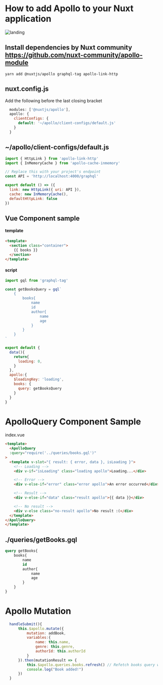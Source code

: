 # How to add Apollo to your Nuxt application
![landing]

## Install dependencies by Nuxt community https://github.com/nuxt-community/apollo-module
```
yarn add @nuxtjs/apollo graphql-tag apollo-link-http
```

## nuxt.config.js

Add the following before the last closing bracket
```javascript
  modules: ['@nuxtjs/apollo'],
  apollo: {
    clientConfigs: {
      default: '~/apollo/client-configs/default.js'
    }
  }
```

## ~/apollo/client-configs/default.js
```javascript
import { HttpLink } from 'apollo-link-http'
import { InMemoryCache } from 'apollo-cache-inmemory'

// Replace this with your project's endpoint
const API = 'http://localhost:4000/graphql'

export default () => ({
  link: new HttpLink({ uri: API }),
  cache: new InMemoryCache(),
  defaultHttpLink: false
})

```

## Vue Component sample

#### template
```html
<template>
  <section class="container">
    {{ books }}
  </section>
</template>
```

#### script
```js
import gql from 'graphql-tag'

const getBooksQuery = gql`
    {
        books{
            name
            id
            author{
                name
                age
            }
        }
    }
`

export default {
  data(){
    return{
      loading: 0,
    }
  },
  apollo:{
    $loadingKey: 'loading',
    books: {
      query: getBooksQuery
    }
  }
}
```

# ApolloQuery Component Sample
index.vue

```html
<template>
  <ApolloQuery
  :query="require('../queries/books.gql')"
>
  <template v-slot="{ result: { error, data }, isLoading }">
    <!-- Loading -->
    <div v-if="isLoading" class="loading apollo">Loading...</div>

    <!-- Error -->
    <div v-else-if="error" class="error apollo">An error occurred</div>

    <!-- Result -->
    <div v-else-if="data" class="result apollo">{{ data }}</div>

    <!-- No result -->
    <div v-else class="no-result apollo">No result :(</div>
  </template>
</ApolloQuery>
</template>
```

## ./queries/getBooks.gql
```sql
query getBooks{
    books{
        name
        id
        author{
            name
            age
        }
    }
}
```

# Apollo Mutation
```js
  handleSubmit(){
      this.$apollo.mutate({
          mutation: addBook,
          variables:{
              name: this.name,
              genre: this.genre,
              authorId: this.authorId
          }
      }).then(mutationResult => {
          this.$apollo.queries.books.refresh() // Refetch books query when a new book is added
          console.log("Book added!")
      })
  }
```

[landing]: https://i.gyazo.com/a016457c1796a5768655714008df436e.gif